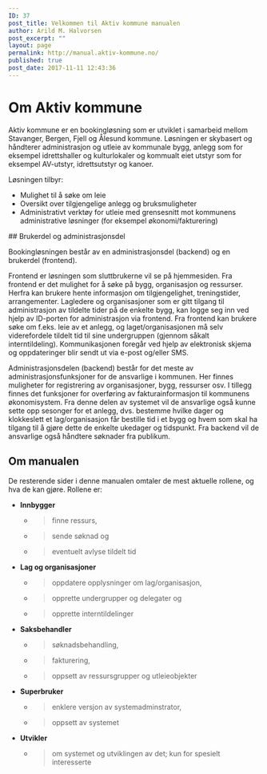 ```yaml
---
ID: 37
post_title: Velkommen til Aktiv kommune manualen
author: Arild M. Halvorsen
post_excerpt: ""
layout: page
permalink: http://manual.aktiv-kommune.no/
published: true
post_date: 2017-11-11 12:43:36
---
```

# Om Aktiv kommune

Aktiv kommune er en bookingløsning som er utviklet i samarbeid mellom Stavanger, Bergen, Fjell og Ålesund kommune. Løsningen er skybasert og håndterer administrasjon og utleie av kommunale bygg, anlegg som for eksempel idrettshaller og kulturlokaler og kommualt eiet utstyr som for eksempel AV-utstyr, idrettsutstyr og kanoer.

Løsningen tilbyr:
<ul>
 	<li>Mulighet til å søke om leie</li>
 	<li>Oversikt over tilgjengelige anlegg og bruksmuligheter</li>
 	<li>Administrativt verktøy for utleie med grensesnitt mot kommunens administrative løsninger (for eksempel økonomi/fakturering)</li>
</ul>
## Brukerdel og administrasjonsdel

Bookingløsningen består av en administrasjonsdel (backend) og en brukerdel (frontend).

Frontend er løsningen som sluttbrukerne vil se på hjemmesiden. Fra frontend er det mulighet for å søke på bygg, organisasjon og ressurser. Herfra kan brukere hente informasjon om tilgjengelighet, treningstider, arrangementer. Lagledere og organisasjoner som er gitt tilgang til administrasjon av tildelte tider på de enkelte bygg, kan logge seg inn ved hjelp av ID-porten for administrasjon via frontend. Fra frontend kan brukere søke om f.eks. leie av et anlegg, og laget/organisasjonen må selv viderefordele tildelt tid til sine undergruppen (gjennom såkalt interntildeling). Kommunikasjonen foregår ved hjelp av elektronisk skjema og oppdateringer blir sendt ut via e-post og/eller SMS.

Administrasjonsdelen (backend) består for det meste av administrasjonsfunksjoner for de ansvarlige i kommunen. Her finnes muligheter for registrering av organisasjoner, bygg, ressurser osv. I tillegg finnes det funksjoner for overføring av fakturainformasjon til kommunens økonomisystem. Fra denne delen av systemet vil de ansvarlige også kunne sette opp sesonger for et anlegg, dvs. bestemme hvilke dager og klokkeslett et lag/organisasjon får bestille tid i et bygg og hvem som skal ha tilgang til å gjøre dette de enkelte ukedager og tidspunkt. Fra backend vil de ansvarlige også håndtere søknader fra publikum.

## Om manualen
De resterende sider i denne manualen omtaler de mest aktuelle rollene, og hva de kan gjøre. 
Rollene er:

* <strong>Innbygger </strong>
   -    > finne ressurs, 
   -    > sende søknad og 
   -    > eventuelt avlyse tildelt tid

* <strong>Lag og organisasjoner</strong> 
   -    > oppdatere opplysninger om lag/organisasjon, 
   -    > opprette undergrupper og delegater og 
   -    > opprette interntildelinger

* <strong>Saksbehandler </strong>
   -    > søknadsbehandling, 
   -    > fakturering, 
   -    > oppsett av ressursgrupper og utleieobjekter

* <strong>Superbruker </strong>
   -    > enklere versjon av systemadminstrator, 
   -    > oppsett av systemet

* <strong>Utvikler </strong>
   -    > om systemet og utviklingen av det; kun for spesielt interesserte

&nbsp;